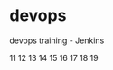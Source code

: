 # devops
devops training - Jenkins






































11
12
13
14
15
16
17
18
19
